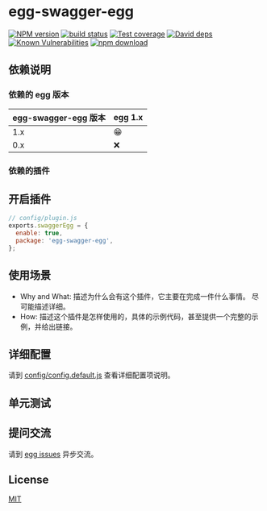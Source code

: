 # egg-swagger-egg

[![NPM version][npm-image]][npm-url]
[![build status][travis-image]][travis-url]
[![Test coverage][codecov-image]][codecov-url]
[![David deps][david-image]][david-url]
[![Known Vulnerabilities][snyk-image]][snyk-url]
[![npm download][download-image]][download-url]

[npm-image]: https://img.shields.io/npm/v/egg-swagger-egg.svg?style=flat-square
[npm-url]: https://npmjs.org/package/egg-swagger-egg
[travis-image]: https://img.shields.io/travis/eggjs/egg-swagger-egg.svg?style=flat-square
[travis-url]: https://travis-ci.org/eggjs/egg-swagger-egg
[codecov-image]: https://img.shields.io/codecov/c/github/eggjs/egg-swagger-egg.svg?style=flat-square
[codecov-url]: https://codecov.io/github/eggjs/egg-swagger-egg?branch=master
[david-image]: https://img.shields.io/david/eggjs/egg-swagger-egg.svg?style=flat-square
[david-url]: https://david-dm.org/eggjs/egg-swagger-egg
[snyk-image]: https://snyk.io/test/npm/egg-swagger-egg/badge.svg?style=flat-square
[snyk-url]: https://snyk.io/test/npm/egg-swagger-egg
[download-image]: https://img.shields.io/npm/dm/egg-swagger-egg.svg?style=flat-square
[download-url]: https://npmjs.org/package/egg-swagger-egg

<!--
Description here.
-->

## 依赖说明

### 依赖的 egg 版本

egg-swagger-egg 版本 | egg 1.x
--- | ---
1.x | 😁
0.x | ❌

### 依赖的插件
<!--

如果有依赖其它插件，请在这里特别说明。如

- security
- multipart

-->

## 开启插件

```js
// config/plugin.js
exports.swaggerEgg = {
  enable: true,
  package: 'egg-swagger-egg',
};
```

## 使用场景

- Why and What: 描述为什么会有这个插件，它主要在完成一件什么事情。
尽可能描述详细。
- How: 描述这个插件是怎样使用的，具体的示例代码，甚至提供一个完整的示例，并给出链接。

## 详细配置

请到 [config/config.default.js](config/config.default.js) 查看详细配置项说明。

## 单元测试

<!-- 描述如何在单元测试中使用此插件，例如 schedule 如何触发。无则省略。-->

## 提问交流

请到 [egg issues](https://github.com/eggjs/egg/issues) 异步交流。

## License

[MIT](LICENSE)
